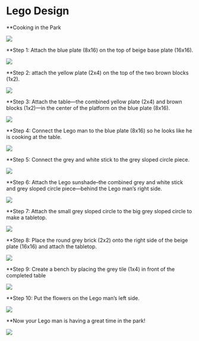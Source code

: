 # Lego Design

**Cooking in the Park

![](https://github.com/Yun0613/mini-projects-sandbox/blob/master/Lego%20Images/Screen%20Shot%202020-01-13%20at%2015.20.03.png)

**Step 1: Attach the blue plate (8x16) on the top of beige base plate (16x16).

![](https://github.com/Yun0613/mini-projects-sandbox/blob/master/Lego%20Images/Screen%20Shot%202020-01-13%20at%2015.14.35.png)

**Step 2: attach the yellow plate (2x4) on the top of the two brown blocks (1x2).

![](https://github.com/Yun0613/mini-projects-sandbox/blob/master/Lego%20Images/Screen%20Shot%202020-01-13%20at%2015.14.18.png)

**Step 3: Attach the table—the combined yellow plate (2x4) and brown blocks (1x2)—in the center of the platform on the blue plate (8x16). 

![](https://github.com/Yun0613/mini-projects-sandbox/blob/master/Lego%20Images/Screen%20Shot%202020-01-13%20at%2015.14.47.png)

**Step 4: Connect the Lego man to the blue plate (8x16) so he looks like he is cooking at the table.

![](https://github.com/Yun0613/mini-projects-sandbox/blob/master/Lego%20Images/Screen%20Shot%202020-01-13%20at%2015.14.59.png)

**Step 5: Connect the grey and white stick to the grey sloped circle piece.

![](https://github.com/Yun0613/mini-projects-sandbox/blob/master/Lego%20Images/Screen%20Shot%202020-01-13%20at%2015.22.13.png)

**Step 6:  Attach the Lego sunshade–the combined grey and white stick and grey sloped circle piece—behind the Lego man’s right side.

![](https://github.com/Yun0613/mini-projects-sandbox/blob/master/Lego%20Images/Screen%20Shot%202020-01-13%20at%2015.22.22.png)

**Step 7: Attach the small grey sloped circle to the big grey sloped circle to make a tabletop.

![](https://github.com/Yun0613/mini-projects-sandbox/blob/master/Lego%20Images/Screen%20Shot%202020-01-13%20at%2015.22.42.png)

**Step 8: Place the round grey brick (2x2) onto the right side of the beige plate (16x16) and attach the tabletop.

![](https://github.com/Yun0613/mini-projects-sandbox/blob/master/Lego%20Images/Screen%20Shot%202020-01-13%20at%2015.22.53.png)

**Step 9: Create a bench by placing the grey tile (1x4) in front of the completed table

![](https://github.com/Yun0613/mini-projects-sandbox/blob/master/Lego%20Images/Screen%20Shot%202020-01-13%20at%2015.23.27.png)

**Step 10: Put the flowers on the Lego man’s left side.

![](https://github.com/Yun0613/mini-projects-sandbox/blob/master/Lego%20Images/Screen%20Shot%202020-01-13%20at%2015.23.45.png)

**Now your Lego man is having a great time in the park!

![](https://github.com/Yun0613/mini-projects-sandbox/blob/master/Lego%20Images/Screen%20Shot%202020-01-13%20at%2015.23.57.png)
